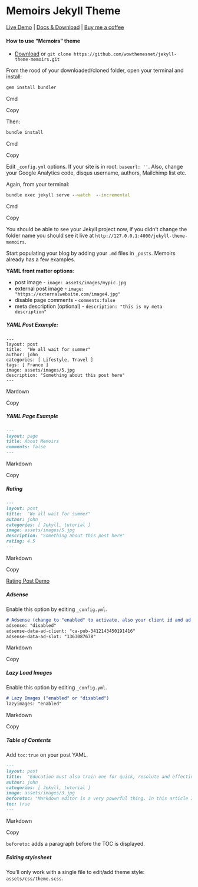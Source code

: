 # Memoirs Jekyll Theme

[Live Demo](https://wowthemesnet.github.io/jekyll-theme-memoirs/) | [Docs & Download](https://bootstrapstarter.com/bootstrap-templates/jekyll-theme-memoirs/) |  [Buy me a coffee](https://www.wowthemes.net/donate/)

#### How to use “Memoirs” theme

- [Download](https://github.com/wowthemesnet/jekyll-theme-memoirs/archive/master.zip) or `git clone https://github.com/wowthemesnet/jekyll-theme-memoirs.git`

From the rood of your downloaded/cloned folder, open your terminal and install:

```cmd
gem install bundler
```

Cmd

Copy

Then:

```cmd
bundle install
```

Cmd

Copy

Edit `_config.yml` options. If your site is in root: `baseurl: ''`. Also, change your Google Analytics code, disqus username, authors, Mailchimp list etc.

Again, from your terminal:

```cmd
bundle exec jekyll serve --watch  --incremental
```

Cmd

Copy

You should be able to see your Jekyll project now, if you didn’t change the folder name you should see it live at `http://127.0.0.1:4000/jekyll-theme-memoirs`.

Start populating your blog by adding your `.md` files in `_posts`. Memoirs already has a few examples.

**YAML front matter options**:

- post image - `image: assets/images/mypic.jpg`
- external post image - `image: "https://externalwebsite.com/image4.jpg"`
- disable page comments - `comments:false`
- meta description (optional) - `description: "this is my meta description"`

##### YAML Post Example:

```mardown
---
layout: post
title:  "We all wait for summer"
author: john
categories: [ Lifestyle, Travel ]
tags: [ France ]
image: assets/images/5.jpg
description: "Something about this post here"
---
```

Mardown

Copy

##### YAML Page Example

```markdown
---
layout: page
title: About Memoirs
comments: false
---
```

Markdown

Copy

##### Rating

```markdown
---
layout: post
title:  "We all wait for summer"
author: john
categories: [ Jekyll, tutorial ]
image: assets/images/5.jpg
description: "Something about this post here"
rating: 4.5
---
```

Markdown

Copy

[Rating Post Demo](https://wowthemesnet.github.io/jekyll-theme-memoirs/review-oscar/)

##### Adsense

Enable this option by editing `_config.yml`.

```markdown
# Adsense (change to "enabled" to activate, also your client id and ad slot. Create a new ad unit from your Adsense account to get the slot.)
adsense: "disabled"
adsense-data-ad-client: "ca-pub-3412143450191416"
adsense-data-ad-slot: "1363087678"
```

Markdown

Copy

##### Lazy Load Images

Enable this option by editing `_config.yml`.

```markdown
# Lazy Images ("enabled" or "disabled")
lazyimages: "enabled"
```

Markdown

Copy

##### Table of Contents

Add `toc:true` on your post YAML.

```markdown
---
layout: post
title:  "Education must also train one for quick, resolute and effective thinking."
author: john
categories: [ Jekyll, tutorial ]
image: assets/images/3.jpg
beforetoc: "Markdown editor is a very powerful thing. In this article I'm going to show you what you can actually do with it, some tricks and tips while editing your post."
toc: true
---
```

Markdown

Copy

`beforetoc` adds a paragraph before the TOC is displayed.

##### Editing stylesheet

You’ll only work with a single file to edit/add theme style: `assets/css/theme.scss`.
